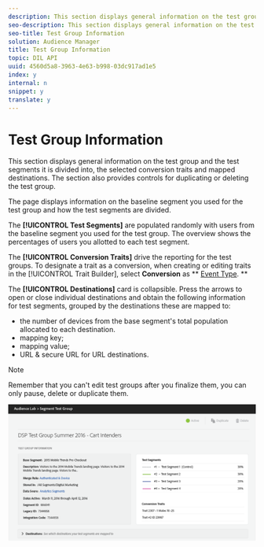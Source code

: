 ```yaml
---
description: This section displays general information on the test group and the test segments it is divided into, the selected conversion traits and mapped destinations. The section also provides controls for duplicating or deleting the test group.
seo-description: This section displays general information on the test group and the test segments it is divided into, the selected conversion traits and mapped destinations. The section also provides controls for duplicating or deleting the test group.
seo-title: Test Group Information
solution: Audience Manager
title: Test Group Information
topic: DIL API
uuid: 4560d5a8-3963-4e63-b998-03dc917ad1e5
index: y
internal: n
snippet: y
translate: y
---
```


# Test Group Information

This section displays general information on the test group and the test segments it is divided into, the selected conversion traits and mapped destinations. The section also provides controls for duplicating or deleting the test group.

The page displays information on the baseline segment you used for the test group and how the test segments are divided.

The **[!UICONTROL Test Segments]** are populated randomly with users from the baseline segment you used for the test group. The overview shows the percentages of users you allotted to each test segment.

The **[!UICONTROL Conversion Traits]** drive the reporting for the test groups. To designate a trait as a conversion, when creating or editing traits in the [!UICONTROL Trait Builder], select **Conversion** as ** [Event Type](../../c_features/traits/create-onboarded-rule-based-traits.md#concept_D80233EF56764376B0F4C4FF882BAD2E). **

The **[!UICONTROL Destinations]** card is collapsible. Press the arrows to open or close individual destinations and obtain the following information for test segments, grouped by the destinations these are mapped to:

* the number of devices from the base segment's total population allocated to each destination. 
* mapping key; 
* mapping value; 
* URL & secure URL for URL destinations.

>[!NOTE]
>
>Remember that you can't edit test groups after you finalize them, you can only pause, delete or duplicate them.

![](assets/test-groups-information.PNG) 